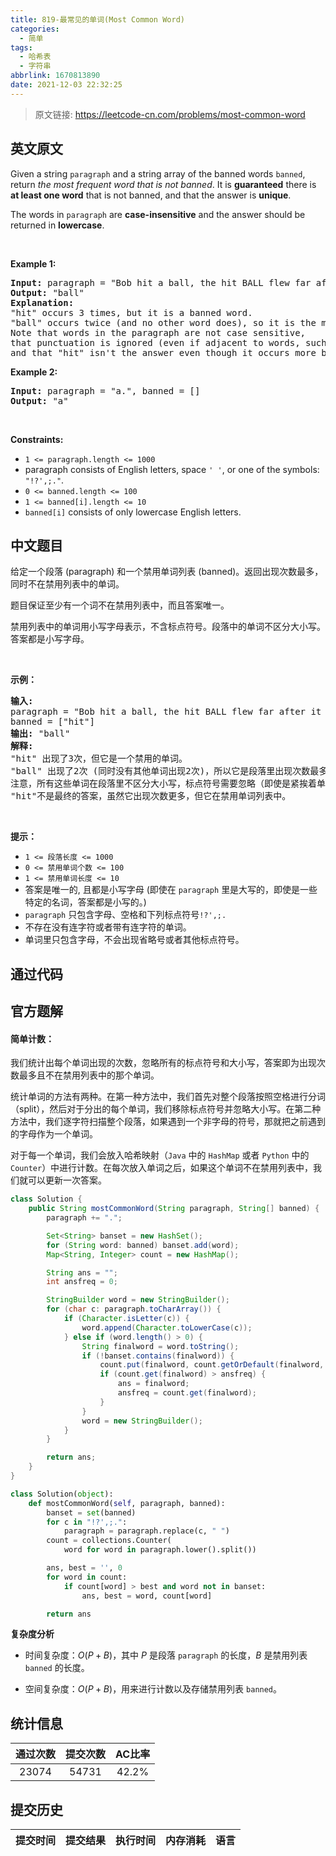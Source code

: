 ```yaml
---
title: 819-最常见的单词(Most Common Word)
categories:
  - 简单
tags:
  - 哈希表
  - 字符串
abbrlink: 1670813890
date: 2021-12-03 22:32:25
---
```


> 原文链接: https://leetcode-cn.com/problems/most-common-word


## 英文原文
<div><p>Given a string <code>paragraph</code> and a string array of the banned words <code>banned</code>, return <em>the most frequent word that is not banned</em>. It is <strong>guaranteed</strong> there is <strong>at least one word</strong> that is not banned, and that the answer is <strong>unique</strong>.</p>

<p>The words in <code>paragraph</code> are <strong>case-insensitive</strong> and the answer should be returned in <strong>lowercase</strong>.</p>

<p>&nbsp;</p>
<p><strong>Example 1:</strong></p>

<pre>
<strong>Input:</strong> paragraph = &quot;Bob hit a ball, the hit BALL flew far after it was hit.&quot;, banned = [&quot;hit&quot;]
<strong>Output:</strong> &quot;ball&quot;
<strong>Explanation:</strong> 
&quot;hit&quot; occurs 3 times, but it is a banned word.
&quot;ball&quot; occurs twice (and no other word does), so it is the most frequent non-banned word in the paragraph. 
Note that words in the paragraph are not case sensitive,
that punctuation is ignored (even if adjacent to words, such as &quot;ball,&quot;), 
and that &quot;hit&quot; isn&#39;t the answer even though it occurs more because it is banned.
</pre>

<p><strong>Example 2:</strong></p>

<pre>
<strong>Input:</strong> paragraph = &quot;a.&quot;, banned = []
<strong>Output:</strong> &quot;a&quot;
</pre>

<p>&nbsp;</p>
<p><strong>Constraints:</strong></p>

<ul>
	<li><code>1 &lt;= paragraph.length &lt;= 1000</code></li>
	<li>paragraph consists of English letters, space <code>&#39; &#39;</code>, or one of the symbols: <code>&quot;!?&#39;,;.&quot;</code>.</li>
	<li><code>0 &lt;= banned.length &lt;= 100</code></li>
	<li><code>1 &lt;= banned[i].length &lt;= 10</code></li>
	<li><code>banned[i]</code> consists of only lowercase English letters.</li>
</ul>
</div>

## 中文题目
<div><p>给定一个段落 (paragraph) 和一个禁用单词列表 (banned)。返回出现次数最多，同时不在禁用列表中的单词。</p>

<p>题目保证至少有一个词不在禁用列表中，而且答案唯一。</p>

<p>禁用列表中的单词用小写字母表示，不含标点符号。段落中的单词不区分大小写。答案都是小写字母。</p>

<p>&nbsp;</p>

<p><strong>示例：</strong></p>

<pre><strong>输入:</strong> 
paragraph = &quot;Bob hit a ball, the hit BALL flew far after it was hit.&quot;
banned = [&quot;hit&quot;]
<strong>输出:</strong> &quot;ball&quot;
<strong>解释:</strong> 
&quot;hit&quot; 出现了3次，但它是一个禁用的单词。
&quot;ball&quot; 出现了2次 (同时没有其他单词出现2次)，所以它是段落里出现次数最多的，且不在禁用列表中的单词。 
注意，所有这些单词在段落里不区分大小写，标点符号需要忽略（即使是紧挨着单词也忽略， 比如 &quot;ball,&quot;）， 
&quot;hit&quot;不是最终的答案，虽然它出现次数更多，但它在禁用单词列表中。
</pre>

<p>&nbsp;</p>

<p><strong>提示：</strong></p>

<ul>
	<li><code>1 &lt;= 段落长度 &lt;= 1000</code></li>
	<li><code>0 &lt;= 禁用单词个数 &lt;= 100</code></li>
	<li><code>1 &lt;= 禁用单词长度 &lt;= 10</code></li>
	<li>答案是唯一的, 且都是小写字母&nbsp;(即使在 <code>paragraph</code> 里是大写的，即使是一些特定的名词，答案都是小写的。)</li>
	<li><code>paragraph</code>&nbsp;只包含字母、空格和下列标点符号<code>!?&#39;,;.</code></li>
	<li>不存在没有连字符或者带有连字符的单词。</li>
	<li>单词里只包含字母，不会出现省略号或者其他标点符号。</li>
</ul>
</div>

## 通过代码
<RecoDemo>
</RecoDemo>


## 官方题解
#### 简单计数：

我们统计出每个单词出现的次数，忽略所有的标点符号和大小写，答案即为出现次数最多且不在禁用列表中的那个单词。

统计单词的方法有两种。在第一种方法中，我们首先对整个段落按照空格进行分词（split），然后对于分出的每个单词，我们移除标点符号并忽略大小写。在第二种方法中，我们逐字符扫描整个段落，如果遇到一个非字母的符号，那就把之前遇到的字母作为一个单词。

对于每一个单词，我们会放入哈希映射（`Java` 中的 `HashMap` 或者 `Python` 中的 `Counter`）中进行计数。在每次放入单词之后，如果这个单词不在禁用列表中，我们就可以更新一次答案。


```Java [sol1]
class Solution {
    public String mostCommonWord(String paragraph, String[] banned) {
        paragraph += ".";

        Set<String> banset = new HashSet();
        for (String word: banned) banset.add(word);
        Map<String, Integer> count = new HashMap();

        String ans = "";
        int ansfreq = 0;

        StringBuilder word = new StringBuilder();
        for (char c: paragraph.toCharArray()) {
            if (Character.isLetter(c)) {
                word.append(Character.toLowerCase(c));
            } else if (word.length() > 0) {
                String finalword = word.toString();
                if (!banset.contains(finalword)) {
                    count.put(finalword, count.getOrDefault(finalword, 0) + 1);
                    if (count.get(finalword) > ansfreq) {
                        ans = finalword;
                        ansfreq = count.get(finalword);
                    }
                }
                word = new StringBuilder();
            }
        }

        return ans;
    }
}
```

```Python [sol1]
class Solution(object):
    def mostCommonWord(self, paragraph, banned):
        banset = set(banned)
        for c in "!?',;.":
            paragraph = paragraph.replace(c, " ")
        count = collections.Counter(
            word for word in paragraph.lower().split())

        ans, best = '', 0
        for word in count:
            if count[word] > best and word not in banset:
                ans, best = word, count[word]

        return ans
```

**复杂度分析**

- 时间复杂度：$O(P + B)$，其中 $P$ 是段落 `paragraph` 的长度，$B$ 是禁用列表 `banned` 的长度。

- 空间复杂度：$O(P + B)$，用来进行计数以及存储禁用列表 `banned`。

## 统计信息
| 通过次数 | 提交次数 | AC比率 |
| :------: | :------: | :------: |
|    23074    |    54731    |   42.2%   |

## 提交历史
| 提交时间 | 提交结果 | 执行时间 |  内存消耗  | 语言 |
| :------: | :------: | :------: | :--------: | :--------: |
